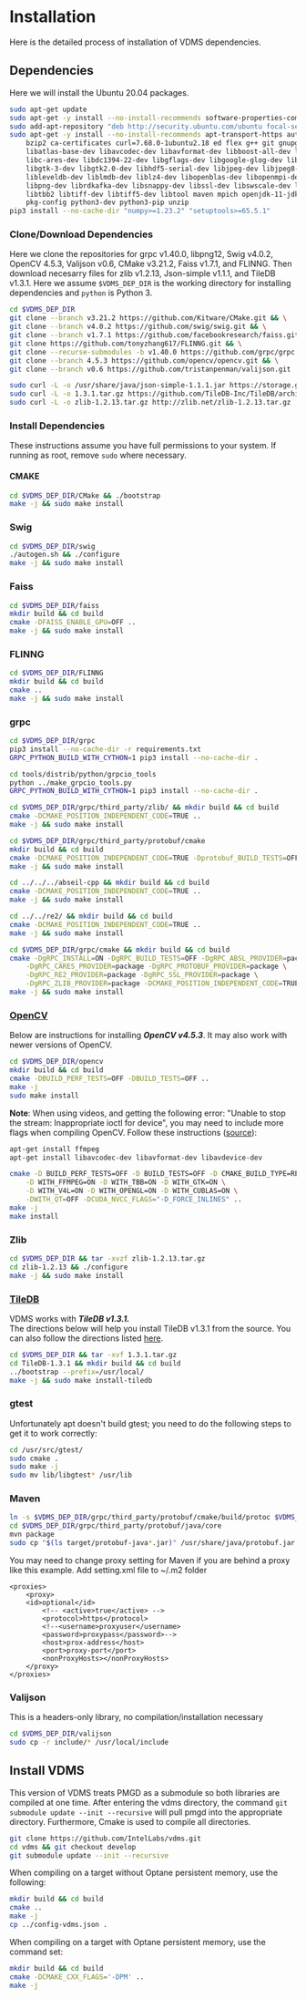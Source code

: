 # Installation
Here is the detailed process of installation of VDMS dependencies.

## Dependencies
Here we will install the Ubuntu 20.04 packages.
```bash
sudo apt-get update
sudo apt-get -y install --no-install-recommends software-properties-common
sudo add-apt-repository "deb http://security.ubuntu.com/ubuntu focal-security main"
sudo apt-get -y install --no-install-recommends apt-transport-https autoconf automake bison build-essential \
    bzip2 ca-certificates curl=7.68.0-1ubuntu2.18 ed flex g++ git gnupg-agent javacc libarchive-tools \
    libatlas-base-dev libavcodec-dev libavformat-dev libboost-all-dev libbz2-dev \
    libc-ares-dev libdc1394-22-dev libgflags-dev libgoogle-glog-dev libgtest-dev \
    libgtk-3-dev libgtk2.0-dev libhdf5-serial-dev libjpeg-dev libjpeg8-dev libjsoncpp-dev \
    libleveldb-dev liblmdb-dev liblz4-dev libopenblas-dev libopenmpi-dev \
    libpng-dev librdkafka-dev libsnappy-dev libssl-dev libswscale-dev libtbb-dev \
    libtbb2 libtiff-dev libtiff5-dev libtool maven mpich openjdk-11-jdk-headless \
    pkg-config python3-dev python3-pip unzip
pip3 install --no-cache-dir "numpy>=1.23.2" "setuptools>=65.5.1"
```
### Clone/Download Dependencies
Here we clone the repositories for grpc v1.40.0, libpng12, Swig v4.0.2, OpenCV 4.5.3, Valijson v0.6, CMake v3.21.2, Faiss v1.7.1, and FLINNG. Then download necesarry files for zlib v1.2.13, Json-simple v1.1.1, and TileDB v1.3.1.
Here we assume `$VDMS_DEP_DIR` is the working directory for installing dependencies and `python` is Python 3.
```bash
cd $VDMS_DEP_DIR
git clone --branch v3.21.2 https://github.com/Kitware/CMake.git && \
git clone --branch v4.0.2 https://github.com/swig/swig.git && \
git clone --branch v1.7.1 https://github.com/facebookresearch/faiss.git && \
git clone https://github.com/tonyzhang617/FLINNG.git && \
git clone --recurse-submodules -b v1.40.0 https://github.com/grpc/grpc.git && \
git clone --branch 4.5.3 https://github.com/opencv/opencv.git && \
git clone --branch v0.6 https://github.com/tristanpenman/valijson.git

sudo curl -L -o /usr/share/java/json-simple-1.1.1.jar https://storage.googleapis.com/google-code-archive-downloads/v2/code.google.com/json-simple/json-simple-1.1.1.jar && \
sudo curl -L -o 1.3.1.tar.gz https://github.com/TileDB-Inc/TileDB/archive/refs/tags/1.3.1.tar.gz && \
sudo curl -L -o zlib-1.2.13.tar.gz http://zlib.net/zlib-1.2.13.tar.gz
```

### Install Dependencies
These instructions assume you have full permissions to your system.
If running as root, remove `sudo` where necessary.

#### CMAKE
```bash
cd $VDMS_DEP_DIR/CMake && ./bootstrap
make -j && sudo make install
```

### Swig
```bash
cd $VDMS_DEP_DIR/swig
./autogen.sh && ./configure
make -j && sudo make install
```

### Faiss
```bash
cd $VDMS_DEP_DIR/faiss
mkdir build && cd build
cmake -DFAISS_ENABLE_GPU=OFF ..
make -j && sudo make install
```

### FLINNG
```bash
cd $VDMS_DEP_DIR/FLINNG
mkdir build && cd build
cmake ..
make -j && sudo make install
```

### grpc
```bash
cd $VDMS_DEP_DIR/grpc
pip3 install --no-cache-dir -r requirements.txt
GRPC_PYTHON_BUILD_WITH_CYTHON=1 pip3 install --no-cache-dir .

cd tools/distrib/python/grpcio_tools
python ../make_grpcio_tools.py
GRPC_PYTHON_BUILD_WITH_CYTHON=1 pip3 install --no-cache-dir .

cd $VDMS_DEP_DIR/grpc/third_party/zlib/ && mkdir build && cd build
cmake -DCMAKE_POSITION_INDEPENDENT_CODE=TRUE ..
make -j && sudo make install

cd $VDMS_DEP_DIR/grpc/third_party/protobuf/cmake
mkdir build && cd build
cmake -DCMAKE_POSITION_INDEPENDENT_CODE=TRUE -Dprotobuf_BUILD_TESTS=OFF ..
make -j && sudo make install

cd ../../../abseil-cpp && mkdir build && cd build
cmake -DCMAKE_POSITION_INDEPENDENT_CODE=TRUE ..
make -j && sudo make install

cd ../../re2/ && mkdir build && cd build
cmake -DCMAKE_POSITION_INDEPENDENT_CODE=TRUE ..
make -j && sudo make install

cd $VDMS_DEP_DIR/grpc/cmake && mkdir build && cd build
cmake -DgRPC_INSTALL=ON -DgRPC_BUILD_TESTS=OFF -DgRPC_ABSL_PROVIDER=package \
    -DgRPC_CARES_PROVIDER=package -DgRPC_PROTOBUF_PROVIDER=package \
    -DgRPC_RE2_PROVIDER=package -DgRPC_SSL_PROVIDER=package \
    -DgRPC_ZLIB_PROVIDER=package -DCMAKE_POSITION_INDEPENDENT_CODE=TRUE ../..
make -j && sudo make install
```

### [OpenCV](https://opencv.org/)

Below are instructions for installing ***OpenCV v4.5.3***. It may also work with newer versions of OpenCV.
```bash
cd $VDMS_DEP_DIR/opencv
mkdir build && cd build
cmake -DBUILD_PERF_TESTS=OFF -DBUILD_TESTS=OFF ..
make -j
sudo make install
```

**Note**: When using videos, and getting the following error: "Unable to stop the stream: Inappropriate ioctl for device", you may need to include more flags when compiling OpenCV. Follow these instructions ([source](https://stackoverflow.com/questions/41200201/opencv-unable-to-stop-the-stream-inappropriate-ioctl-for-device)):
```bash
apt-get install ffmpeg
apt-get install libavcodec-dev libavformat-dev libavdevice-dev

cmake -D BUILD_PERF_TESTS=OFF -D BUILD_TESTS=OFF -D CMAKE_BUILD_TYPE=RELEASE -D CMAKE_INSTALL_PREFIX=/usr/local \
    -D WITH_FFMPEG=ON -D WITH_TBB=ON -D WITH_GTK=ON \
    -D WITH_V4L=ON -D WITH_OPENGL=ON -D WITH_CUBLAS=ON \
    -DWITH_QT=OFF -DCUDA_NVCC_FLAGS="-D_FORCE_INLINES" ..
make -j
make install
```

### Zlib
```bash
cd $VDMS_DEP_DIR && tar -xvzf zlib-1.2.13.tar.gz
cd zlib-1.2.13 && ./configure
make -j && sudo make install
```

### [TileDB](https://tiledb.io/)
VDMS works with ***TileDB v1.3.1.***<br>
The directions below will help you install TileDB v1.3.1 from the source.
You can also follow the directions listed
[here](https://docs.tiledb.io/en/latest/installation.html).
```bash
cd $VDMS_DEP_DIR && tar -xvf 1.3.1.tar.gz
cd TileDB-1.3.1 && mkdir build && cd build
../bootstrap --prefix=/usr/local/
make -j && sudo make install-tiledb
```

### gtest
Unfortunately apt doesn't build gtest;
you need to do the following steps to get it to work correctly:
```bash
cd /usr/src/gtest/
sudo cmake .
sudo make -j
sudo mv lib/libgtest* /usr/lib
```

### Maven
```bash
ln -s $VDMS_DEP_DIR/grpc/third_party/protobuf/cmake/build/protoc $VDMS_DEP_DIR/grpc/third_party/protobuf/src/protoc
cd $VDMS_DEP_DIR/grpc/third_party/protobuf/java/core
mvn package
sudo cp "$(ls target/protobuf-java*.jar)" /usr/share/java/protobuf.jar
```

You may need to change proxy setting for Maven if you are behind a proxy like this example.
Add setting.xml file to ~/.m2 folder
```
<proxies>
    <proxy>
    <id>optional</id>
        <!-- <active>true</active> -->
        <protocol>https</protocol>
        <!--<username>proxyuser</username>
        <password>proxypass</password>-->
        <host>prox-address</host>
        <port>proxy-port</port>
        <nonProxyHosts></nonProxyHosts>
    </proxy>
</proxies>
```

### Valijson
This is a headers-only library, no compilation/installation necessary
```bash
cd $VDMS_DEP_DIR/valijson
sudo cp -r include/* /usr/local/include
```

## Install VDMS
This version of VDMS treats PMGD as a submodule so both libraries are compiled at one time. After entering the vdms directory, the command `git submodule update --init --recursive` will pull pmgd into the appropriate directory. Furthermore, Cmake is used to compile all directories.
```bash
git clone https://github.com/IntelLabs/vdms.git
cd vdms && git checkout develop
git submodule update --init --recursive
```

When compiling on a target without Optane persistent memory, use the following:
```bash
mkdir build && cd build
cmake ..
make -j
cp ../config-vdms.json .
```

When compiling on a target with Optane persistent memory, use the command set:
```bash
mkdir build && cd build
cmake -DCMAKE_CXX_FLAGS='-DPM' ..
make -j
```

